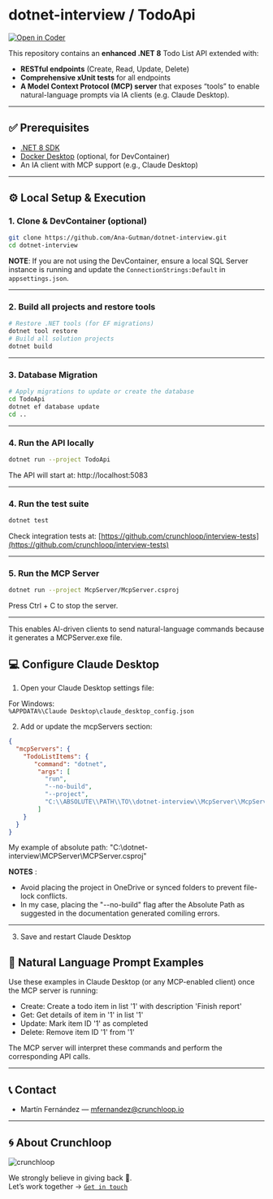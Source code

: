 # dotnet-interview / TodoApi

[![Open in Coder](https://dev.crunchloop.io/open-in-coder.svg)](https://dev.crunchloop.io/templates/fly-containers/workspace?param.Git%20Repository=git@github.com:crunchloop/dotnet-interview.git)

This repository contains an **enhanced .NET 8** Todo List API extended with:
- **RESTful endpoints** (Create, Read, Update, Delete)
- **Comprehensive xUnit tests** for all endpoints
- **A Model Context Protocol (MCP) server** that exposes “tools” to enable natural-language prompts via IA clients (e.g. Claude Desktop).

---

## ✅ Prerequisites

- [.NET 8 SDK](https://dotnet.microsoft.com/download/dotnet/8.0)  
- [Docker Desktop](https://www.docker.com/products/docker-desktop) (optional, for DevContainer)  
- An IA client with MCP support (e.g., Claude Desktop) 

---

## ⚙️ Local Setup & Execution

### 1. Clone & DevContainer (optional)

```bash
git clone https://github.com/Ana-Gutman/dotnet-interview.git
cd dotnet-interview
```
**NOTE**: If you are not using the DevContainer, ensure a local SQL Server instance is running and update the `ConnectionStrings:Default` in `appsettings.json`.

---

### 2. Build all projects and restore tools

```bash
# Restore .NET tools (for EF migrations)
dotnet tool restore
# Build all solution projects
dotnet build
```

---


### 3. Database Migration

```bash
# Apply migrations to update or create the database
cd TodoApi
dotnet ef database update
cd ..
```

---

### 4. Run the API locally

```bash
dotnet run --project TodoApi
```
The API will start at: http://localhost:5083


---


### 4. Run the test suite

```bash
dotnet test
```

Check integration tests at: [https://github.com/crunchloop/interview-tests](https://github.com/crunchloop/interview-tests)

---

### 5. Run the MCP Server

```bash
dotnet run --project McpServer/McpServer.csproj

```
Press Ctrl + C to stop the server.

---

This enables AI-driven clients to send natural-language commands because it generates a MCPServer.exe file.  

## 💻 Configure Claude Desktop

1. Open your Claude Desktop settings file:

For Windows:  
`%APPDATA%\Claude Desktop\claude_desktop_config.json`

2. Add or update the mcpServers section:

```json
{
  "mcpServers": {
    "TodoListItems": {
       "command": "dotnet",
        "args": [
          "run",
          "--no-build",
          "--project",
          "C:\\ABSOLUTE\\PATH\\TO\\dotnet-interview\\McpServer\\McpServer.csproj",
        ]
    }
  }
}
```
My example of absolute path: "C:\\dotnet-interview\\MCPServer\\MCPServer.csproj"

**NOTES** : 
- Avoid placing the project in OneDrive or synced folders to prevent file-lock conflicts.
- In my case, placing the "--no-build" flag after the Absolute Path as suggested in the documentation generated comiling errors.

---

3. Save and restart Claude Desktop


## 🧠 Natural Language Prompt Examples

Use these examples in Claude Desktop (or any MCP-enabled client) once the MCP server is running:
- Create: Create a todo item in list '1' with description 'Finish report'
- Get: Get details of item in '1' in list '1'
- Update: Mark item ID '1' as completed
- Delete: Remove item ID '1' from '1'

The MCP server will interpret these commands and perform the corresponding API calls.

---

## 📞 Contact

- Martín Fernández — [mfernandez@crunchloop.io](mailto:mfernandez@crunchloop.io)

---

## 🌀 About Crunchloop

![crunchloop](https://crunchloop.io/logo-blue.png)

We strongly believe in giving back 🚀.  
Let’s work together → [`Get in touch`](https://crunchloop.io/contact)
